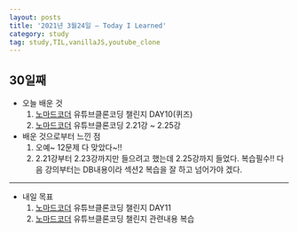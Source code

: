 ```yaml
---
layout: posts
title: '2021년 3월24일 — Today I Learned'
category: study
tag: study,TIL,vanillaJS,youtube_clone
---
```


## 30일째

- 오늘 배운 것
  1. [노마드코더][1] 유튜브클론코딩 챌린지 DAY10(퀴즈)
  2. [노마드코더][1] 유튜브클론코딩 2.21강 ~ 2.25강
     <br>
- 배운 것으로부터 느낀 점
  1. 오예~ 12문제 다 맞았다~!!
  2. 2.21강부터 2.23강까지만 들으려고 했는데 2.25강까지 들었다. 복습필수!! 다음 강의부터는 DB내용이라 섹션2 복습을 잘 하고 넘어가야 겠다.

---

- 내일 목표
  1. [노마드코더][1] 유튜브클론코딩 챌린지 DAY11
  2. [노마드코더][1] 유튜브클론코딩 챌린지 관련내용 복습

[1]: https://nomadcoders.co/ '노마드코더'
